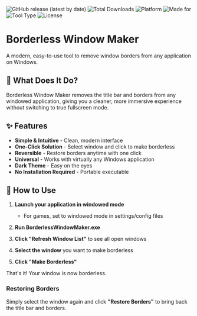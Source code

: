 ![GitHub release (latest by date)](https://img.shields.io/github/v/release/JasperZebra/Borderless_Window_Maker?style=for-the-badge&logo=github&color=00ffff&logoColor=white&labelColor=1a4d66)
![Total Downloads](https://img.shields.io/github/downloads/JasperZebra/Borderless_Window_Maker/total?style=for-the-badge&logo=github&color=00ffff&logoColor=white&labelColor=1a4d66) 
![Platform](https://img.shields.io/badge/platform-windows-00ffff?style=for-the-badge&logo=windows&logoColor=00ffff&labelColor=1a4d66)
![Made for](https://img.shields.io/badge/made%20for-any_windowed_application-00ffff?style=for-the-badge&logo=window&logoColor=00ffff&labelColor=1a4d66) 
![Tool Type](https://img.shields.io/badge/type-window%20utility-00ffff?style=for-the-badge&logo=tools&logoColor=00ffff&labelColor=1a4d66)
![License](https://img.shields.io/badge/license-MIT-00ffff?style=for-the-badge&logo=opensourceinitiative&logoColor=00ffff&labelColor=1a4d66)

# Borderless Window Maker

A modern, easy-to-use tool to remove window borders from any application on Windows.

## 🎯 What Does It Do?

Borderless Window Maker removes the title bar and borders from any windowed application, giving you a cleaner, more immersive experience without switching to true fullscreen mode.

## ✨ Features

- **Simple & Intuitive** - Clean, modern interface
- **One-Click Solution** - Select window and click to make borderless
- **Reversible** - Restore borders anytime with one click
- **Universal** - Works with virtually any Windows application
- **Dark Theme** - Easy on the eyes
- **No Installation Required** - Portable executable

## 🚀 How to Use

1. **Launch your application in windowed mode**
   - For games, set to windowed mode in settings/config files
   
2. **Run BorderlessWindowMaker.exe**

3. **Click "Refresh Window List"** to see all open windows

4. **Select the window** you want to make borderless

5. **Click "Make Borderless"**

That's it! Your window is now borderless.

### Restoring Borders

Simply select the window again and click **"Restore Borders"** to bring back the title bar and borders.
